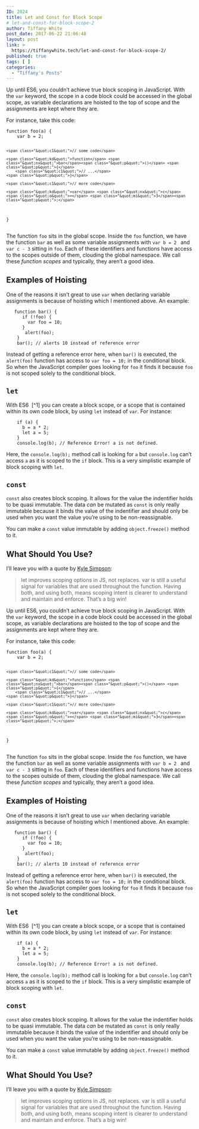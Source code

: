 ```yaml
---
ID: 2024
title: Let and Const for Block Scope
# let-and-const-for-block-scope-2
author: Tiffany White
post_date: 2017-06-22 21:06:48
layout: post
link: >
  https://tiffanywhite.tech/let-and-const-for-block-scope-2/
published: true
tags: [ ]
categories:
  - "Tiffany's Posts"
---
```



Up until ES6, you couldn’t achieve true block scoping in JavaScript. With the <code class="&quot;highlighter-rouge&quot;">var</code> keyword, the scope in a code block could be accessed in the global scope, as variable declarations are hoisted to the top of scope and the assignments are kept where they are.

For instance, take this code:
<div class="&quot;language-javascript">
<pre class="&quot;highlight&quot;"><code><span class="&quot;kd&quot;">function</span> <span class="&quot;nx&quot;">foo</span><span class="&quot;p&quot;">(</span><span class="&quot;nx&quot;">a</span><span class="&quot;p&quot;">)</span> <span class="&quot;p&quot;">{</span>
	<span class="&quot;kd&quot;">var</span> <span class="&quot;nx&quot;">b</span> <span class="&quot;o&quot;">=</span> <span class="&quot;mi&quot;">2</span><span class="&quot;p&quot;">;</span>

	<span class="&quot;c1&quot;">// some code</span>

	<span class="&quot;kd&quot;">function</span> <span class="&quot;nx&quot;">bar</span><span class="&quot;p&quot;">()</span> <span class="&quot;p&quot;">{</span>
		<span class="&quot;c1&quot;">// ...</span>
	<span class="&quot;p&quot;">}</span>

	<span class="&quot;c1&quot;">// more code</span>

	<span class="&quot;kd&quot;">var</span> <span class="&quot;nx&quot;">c</span> <span class="&quot;o&quot;">=</span> <span class="&quot;mi&quot;">3</span><span class="&quot;p&quot;">;</span>
<span class="&quot;p&quot;">}</span>
</code></pre>
</div>
The function <code class="&quot;highlighter-rouge&quot;">foo</code> sits in the global scope. Inside the <code class="&quot;highlighter-rouge&quot;">foo</code> function, we have the function <code class="&quot;highlighter-rouge&quot;">bar</code> as well as some variable assignments with <code class="&quot;highlighter-rouge&quot;">var b = 2 </code> and <code class="&quot;highlighter-rouge&quot;">var c - 3</code> sitting in <code class="&quot;highlighter-rouge&quot;">foo</code>. Each of these identifiers and functions have access to the scopes outside of them, clouding the global namespace. We call these <em>function scopes</em> and typically, they aren’t a good idea.
<h2 id="&quot;examples-of-hoisting&quot;">Examples of Hoisting</h2>
One of the reasons it isn’t great to use <code class="&quot;highlighter-rouge&quot;">var</code> when declaring variable assignments is because of hoisting which I mentioned above. An example:
<div class="&quot;language-javascript">
<pre class="&quot;highlight&quot;"><code>   <span class="&quot;kd&quot;">function</span> <span class="&quot;nx&quot;">bar</span><span class="&quot;p&quot;">()</span> <span class="&quot;p&quot;">{</span>
	  <span class="&quot;k&quot;">if</span> <span class="&quot;p&quot;">(</span><span class="&quot;o&quot;">!</span><span class="&quot;nx&quot;">foo</span><span class="&quot;p&quot;">)</span> <span class="&quot;p&quot;">{</span>
		<span class="&quot;kd&quot;">var</span> <span class="&quot;nx&quot;">foo</span> <span class="&quot;o&quot;">=</span> <span class="&quot;mi&quot;">10</span><span class="&quot;p&quot;">;</span>
	  <span class="&quot;p&quot;">}</span>
	   <span class="&quot;nx&quot;">alert</span><span class="&quot;p&quot;">(</span><span class="&quot;nx&quot;">foo</span><span class="&quot;p&quot;">);</span>
	<span class="&quot;p&quot;">}</span>
	<span class="&quot;nx&quot;">bar</span><span class="&quot;p&quot;">();</span> <span class="&quot;c1&quot;">// alerts 10 instead of reference error  </span>
</code></pre>
</div>
Instead of getting a reference error here, when <code class="&quot;highlighter-rouge&quot;">bar()</code> is executed, the <code class="&quot;highlighter-rouge&quot;">alert(foo)</code> function has access to <code class="&quot;highlighter-rouge&quot;">var foo = 10;</code> in the conditional block. So when the JavaScript compiler goes looking for <code class="&quot;highlighter-rouge&quot;">foo</code> it finds it because <code class="&quot;highlighter-rouge&quot;">foo</code> is not scoped solely to the conditional block.
<h2 id="&quot;let&quot;"><code class="&quot;highlighter-rouge&quot;">let</code></h2>
With ES6  [^1]<sup id="&quot;fnref:1&quot;"></sup> you can create a block scope, or a scope that is contained within its own code block, by using <code class="&quot;highlighter-rouge&quot;">let</code> instead of <code class="&quot;highlighter-rouge&quot;">var</code>. For instance:
<div class="&quot;language-javascript">
<pre class="&quot;highlight&quot;"><code>    <span class="&quot;k&quot;">if</span> <span class="&quot;p&quot;">(</span><span class="&quot;nx&quot;">a</span><span class="&quot;p&quot;">)</span> <span class="&quot;p&quot;">{</span>
	  <span class="&quot;nx&quot;">b</span> <span class="&quot;o&quot;">=</span> <span class="&quot;nx&quot;">a</span> <span class="&quot;o&quot;">*</span> <span class="&quot;mi&quot;">2</span><span class="&quot;p&quot;">;</span>
	  <span class="&quot;kd&quot;">let</span> <span class="&quot;nx&quot;">a</span> <span class="&quot;o&quot;">=</span> <span class="&quot;mi&quot;">5</span><span class="&quot;p&quot;">;</span>
	<span class="&quot;p&quot;">}</span>
	<span class="&quot;nx&quot;">console</span><span class="&quot;p&quot;">.</span><span class="&quot;nx&quot;">log</span><span class="&quot;p&quot;">(</span><span class="&quot;nx&quot;">b</span><span class="&quot;p&quot;">);</span> <span class="&quot;c1&quot;">// Reference Error! a is not defined.</span>
</code></pre>
</div>
Here, the <code class="&quot;highlighter-rouge&quot;">console.log(b);</code> method call is looking for <code class="&quot;highlighter-rouge&quot;">a</code> but <code class="&quot;highlighter-rouge&quot;">console.log</code> can’t access <code class="&quot;highlighter-rouge&quot;">a</code> as it is scoped to the <code class="&quot;highlighter-rouge&quot;">if</code> block. This is a very simplistic example of block scoping with <code class="&quot;highlighter-rouge&quot;">let</code>.
<h2 id="&quot;const&quot;"><code class="&quot;highlighter-rouge&quot;">const</code></h2>
<code class="&quot;highlighter-rouge&quot;">const</code> also creates block scoping. It allows for the value the indentifier holds to be quasi immutable. The data <em>can</em> be mutated as <code class="&quot;highlighter-rouge&quot;">const</code> is only really immutable because it binds the value of the indentifier and should only be used when you want the value you’re using to be non-reassignable.

You can make a <code class="&quot;highlighter-rouge&quot;">const</code> value immutable by adding <code class="&quot;highlighter-rouge&quot;">object.freeze()</code> method to it.
<h2 id="&quot;what-should-you-use&quot;">What Should You Use?</h2>
I’ll leave you with a quote by <a href="&quot;https://twitter.com/getify&quot;">Kyle Simpson</a>:
<blockquote>let improves scoping options in JS, not replaces. var is still a useful signal for variables that are used throughout the function. Having both, and using both, means scoping intent is clearer to understand and maintain and enforce. That’s a big win!</blockquote>



Up until ES6, you couldn’t achieve true block scoping in JavaScript. With the <code class="&quot;highlighter-rouge&quot;">var</code> keyword, the scope in a code block could be accessed in the global scope, as variable declarations are hoisted to the top of scope and the assignments are kept where they are.

For instance, take this code:
<div class="&quot;language-javascript">
<pre class="&quot;highlight&quot;"><code><span class="&quot;kd&quot;">function</span> <span class="&quot;nx&quot;">foo</span><span class="&quot;p&quot;">(</span><span class="&quot;nx&quot;">a</span><span class="&quot;p&quot;">)</span> <span class="&quot;p&quot;">{</span>
	<span class="&quot;kd&quot;">var</span> <span class="&quot;nx&quot;">b</span> <span class="&quot;o&quot;">=</span> <span class="&quot;mi&quot;">2</span><span class="&quot;p&quot;">;</span>

	<span class="&quot;c1&quot;">// some code</span>

	<span class="&quot;kd&quot;">function</span> <span class="&quot;nx&quot;">bar</span><span class="&quot;p&quot;">()</span> <span class="&quot;p&quot;">{</span>
		<span class="&quot;c1&quot;">// ...</span>
	<span class="&quot;p&quot;">}</span>

	<span class="&quot;c1&quot;">// more code</span>

	<span class="&quot;kd&quot;">var</span> <span class="&quot;nx&quot;">c</span> <span class="&quot;o&quot;">=</span> <span class="&quot;mi&quot;">3</span><span class="&quot;p&quot;">;</span>
<span class="&quot;p&quot;">}</span>
</code></pre>
</div>
The function <code class="&quot;highlighter-rouge&quot;">foo</code> sits in the global scope. Inside the <code class="&quot;highlighter-rouge&quot;">foo</code> function, we have the function <code class="&quot;highlighter-rouge&quot;">bar</code> as well as some variable assignments with <code class="&quot;highlighter-rouge&quot;">var b = 2 </code> and <code class="&quot;highlighter-rouge&quot;">var c - 3</code> sitting in <code class="&quot;highlighter-rouge&quot;">foo</code>. Each of these identifiers and functions have access to the scopes outside of them, clouding the global namespace. We call these <em>function scopes</em> and typically, they aren’t a good idea.
<h2 id="&quot;examples-of-hoisting&quot;">Examples of Hoisting</h2>
One of the reasons it isn’t great to use <code class="&quot;highlighter-rouge&quot;">var</code> when declaring variable assignments is because of hoisting which I mentioned above. An example:
<div class="&quot;language-javascript">
<pre class="&quot;highlight&quot;"><code>   <span class="&quot;kd&quot;">function</span> <span class="&quot;nx&quot;">bar</span><span class="&quot;p&quot;">()</span> <span class="&quot;p&quot;">{</span>
	  <span class="&quot;k&quot;">if</span> <span class="&quot;p&quot;">(</span><span class="&quot;o&quot;">!</span><span class="&quot;nx&quot;">foo</span><span class="&quot;p&quot;">)</span> <span class="&quot;p&quot;">{</span>
		<span class="&quot;kd&quot;">var</span> <span class="&quot;nx&quot;">foo</span> <span class="&quot;o&quot;">=</span> <span class="&quot;mi&quot;">10</span><span class="&quot;p&quot;">;</span>
	  <span class="&quot;p&quot;">}</span>
	   <span class="&quot;nx&quot;">alert</span><span class="&quot;p&quot;">(</span><span class="&quot;nx&quot;">foo</span><span class="&quot;p&quot;">);</span>
	<span class="&quot;p&quot;">}</span>
	<span class="&quot;nx&quot;">bar</span><span class="&quot;p&quot;">();</span> <span class="&quot;c1&quot;">// alerts 10 instead of reference error  </span>
</code></pre>
</div>
Instead of getting a reference error here, when <code class="&quot;highlighter-rouge&quot;">bar()</code> is executed, the <code class="&quot;highlighter-rouge&quot;">alert(foo)</code> function has access to <code class="&quot;highlighter-rouge&quot;">var foo = 10;</code> in the conditional block. So when the JavaScript compiler goes looking for <code class="&quot;highlighter-rouge&quot;">foo</code> it finds it because <code class="&quot;highlighter-rouge&quot;">foo</code> is not scoped solely to the conditional block.
<h2 id="&quot;let&quot;"><code class="&quot;highlighter-rouge&quot;">let</code></h2>
With ES6  [^1]<sup id="&quot;fnref:1&quot;"></sup> you can create a block scope, or a scope that is contained within its own code block, by using <code class="&quot;highlighter-rouge&quot;">let</code> instead of <code class="&quot;highlighter-rouge&quot;">var</code>. For instance:
<div class="&quot;language-javascript">
<pre class="&quot;highlight&quot;"><code>    <span class="&quot;k&quot;">if</span> <span class="&quot;p&quot;">(</span><span class="&quot;nx&quot;">a</span><span class="&quot;p&quot;">)</span> <span class="&quot;p&quot;">{</span>
	  <span class="&quot;nx&quot;">b</span> <span class="&quot;o&quot;">=</span> <span class="&quot;nx&quot;">a</span> <span class="&quot;o&quot;">*</span> <span class="&quot;mi&quot;">2</span><span class="&quot;p&quot;">;</span>
	  <span class="&quot;kd&quot;">let</span> <span class="&quot;nx&quot;">a</span> <span class="&quot;o&quot;">=</span> <span class="&quot;mi&quot;">5</span><span class="&quot;p&quot;">;</span>
	<span class="&quot;p&quot;">}</span>
	<span class="&quot;nx&quot;">console</span><span class="&quot;p&quot;">.</span><span class="&quot;nx&quot;">log</span><span class="&quot;p&quot;">(</span><span class="&quot;nx&quot;">b</span><span class="&quot;p&quot;">);</span> <span class="&quot;c1&quot;">// Reference Error! a is not defined.</span>
</code></pre>
</div>
Here, the <code class="&quot;highlighter-rouge&quot;">console.log(b);</code> method call is looking for <code class="&quot;highlighter-rouge&quot;">a</code> but <code class="&quot;highlighter-rouge&quot;">console.log</code> can’t access <code class="&quot;highlighter-rouge&quot;">a</code> as it is scoped to the <code class="&quot;highlighter-rouge&quot;">if</code> block. This is a very simplistic example of block scoping with <code class="&quot;highlighter-rouge&quot;">let</code>.
<h2 id="&quot;const&quot;"><code class="&quot;highlighter-rouge&quot;">const</code></h2>
<code class="&quot;highlighter-rouge&quot;">const</code> also creates block scoping. It allows for the value the indentifier holds to be quasi immutable. The data <em>can</em> be mutated as <code class="&quot;highlighter-rouge&quot;">const</code> is only really immutable because it binds the value of the indentifier and should only be used when you want the value you’re using to be non-reassignable.

You can make a <code class="&quot;highlighter-rouge&quot;">const</code> value immutable by adding <code class="&quot;highlighter-rouge&quot;">object.freeze()</code> method to it.
<h2 id="&quot;what-should-you-use&quot;">What Should You Use?</h2>
I’ll leave you with a quote by <a href="&quot;https://twitter.com/getify&quot;">Kyle Simpson</a>:
<blockquote>let improves scoping options in JS, not replaces. var is still a useful signal for variables that are used throughout the function. Having both, and using both, means scoping intent is clearer to understand and maintain and enforce. That’s a big win!</blockquote>




[^1]: ES2015. Sorry.
